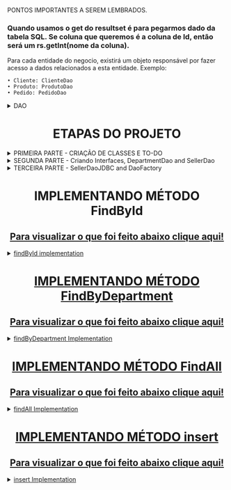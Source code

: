PONTOS IMPORTANTES A SEREM LEMBRADOS.
### Quando usamos o get do resultset é para pegarmos dado da tabela SQL. Se coluna que queremos é a coluna de Id, então será um rs.getInt(nome da coluna). ###


Para cada entidade do negocio, existirá um objeto responsável por fazer acesso a dados relacionados a esta entidade.
Exemplo:

	• Cliente: ClienteDao
	• Produto: ProdutoDao
	• Pedido: PedidoDao

<details>
	<summary>DAO</summary>
Cada DAO será definido por uma interface. Isso porque o acesso aos dados pode mudar no futuro. Hoje pode ser um banco de dados SQL e amanhã será Oracle.
Então para que o contrato seja preservado, usaremos interfaces.

A injeção de dependência pode ser feita por meio do padrã de projeto Factory. 
O objeto Factory é responsável por instanciar as implementaçoes do DAO. Ela tem operações estaticas para instanciar os DAOS.

![image](https://github.com/zenonxd/demo-dao-jdbc/assets/64092861/b28fd55c-5ef2-487c-948c-3412d7956f67)
</details>

<h1 align="center">ETAPAS DO PROJETO </h1>
<details>
	<summary>PRIMEIRA PARTE - CRIAÇÃO DE CLASSES E TO-DO </summary>
Criar Seller e Department, juntamente com seus atributos, construtores, etc. Conforme abaixo:
	
![image](https://github.com/zenonxd/demo-dao-jdbc/assets/64092861/328ce494-98aa-4093-8887-554ca2b43db1)
</details>

<details>
	<summary>SEGUNDA PARTE - Criando Interfaces, DepartmentDao and SellerDao </summary>

A unica diferença é: No SellerDao os dois ultimos são objetos do tipo Seller. E no DepartmentDao do tipo Department.

![image](https://github.com/zenonxd/demo-dao-jdbc/assets/64092861/8464eab7-76a8-44b7-ab73-83081932fe37) ![image](https://github.com/zenonxd/demo-dao-jdbc/assets/64092861/98e0a0d4-8498-4573-97dd-c09c655ecbe5)
</details>

<details>
	<summary>TERCEIRA PARTE - SellerDaoJDBC and DaoFactory</summary>

SellerDaoJDBC - Implementar a interface SellerDao com seu contrato. ![image](https://github.com/zenonxd/demo-dao-jdbc/assets/64092861/c674acb8-4e27-4bf1-b83d-b6ce315acfd6)

DaoFactory - A DaoFactory vai expor um metodo que retorna um tipo da interface. Mas internamente ela instancia uma implementação. 

![image](https://github.com/zenonxd/demo-dao-jdbc/assets/64092861/c9106ec0-9d23-4ae0-81ae-6310638786bc)

Então no programa principal, instanciamos a interface juntamente com a DaoFactory.

![image](https://github.com/zenonxd/demo-dao-jdbc/assets/64092861/e0f18384-9a49-49fe-ba5c-2207f72dbe50)

</details>

<h1 align="center">IMPLEMENTANDO MÉTODO FindById </h1>
<h2 align="center"><a href=https://github.com/zenonxd/demo-dao-jdbc/blob/f3aaf7e782e855f55d9b806e4fd8497dbd928761/src/model/dao/impl/SellerDaoJDBC.java#L42> Para visualizar o que foi feito abaixo clique aqui! </h2>
	
	 
<DETAILS>
	<SUMMARY>findById implementation</SUMMARY>
	
Primeiro, não precisamos dessa vez instanciar uma connection, uma vez que o DAO vai ter uma dependência com a conexão. Portanto: 
Voltando a classe SellerDaoJDBC
1. Criamos um atributo
   
![image](https://github.com/zenonxd/demo-dao-jdbc/assets/64092861/c8dfd7c0-6ad5-48e2-8507-9c4b0ae91557)

2.	Criamos um construtor passando uma Connection conn, e atribuindo a esse paremetro o conn inicial. É o atributo inicial que usamos dentro da SellerDaoJDBC.

![image](https://github.com/zenonxd/demo-dao-jdbc/assets/64092861/79cfe387-4278-4776-b5c6-974247510425)

IMPORTANTE! Sabemos que o ResultSet nos dá um retorno em formato de tabela, conforme abaixo:
![image](https://github.com/zenonxd/demo-dao-jdbc/assets/64092861/4519fb33-1c12-4bf5-aa1b-62422c2c1729)

Porém, quando estamos programando um sistema orientado a objetos, na memoria do computador, queremos ter os objetos associados instanciados em memória.

![image](https://github.com/zenonxd/demo-dao-jdbc/assets/64092861/482db49f-9bfd-4554-bdc9-bc02e509789a)

Em suma, queremos criar um objeto do tipo seller chamado alex que estará associado a outro objeto do tipo Department, com os dados do departamento do alex.

DENTRO DO METODO FindById:

1. Criamos nosso PreparedStatement e ResultSet, intanciando ambos em null.
2. Abrimos nosso bloco Try, passando nosso st e utilizando o "conn" prepareStatement.
3. Passamos a query escrita para dar o select e como sempre a " ? " para preenchermos abaixo.
   
![image](https://github.com/zenonxd/demo-dao-jdbc/assets/64092861/3f935c35-a45d-48e9-ac1d-14257d7c355e)

5. Passamos st.SetInt e preenchemos com o numero desejado e executamos o update.

![image](https://github.com/zenonxd/demo-dao-jdbc/assets/64092861/9d8f72b9-a464-4e6d-90ea-59bf50491e87)

// COMO INSTANCIAR ESSES DADOS DO SQL DENTRO DOS OBJETOS?

![image](https://github.com/zenonxd/demo-dao-jdbc/assets/64092861/4e12b3c4-9156-4aa8-96f4-e929fe819801)

No bloco if em questão, sabemos que ele só irá prosseguir (true) se houver um numero depois do next (que já começa em zero).
Caso sim:

	1. Criamos duas funçoes. Uma para o Seller e outra para o Department.
		a. Na função do Seller, teremos dois parametros (Resultset rs, Department dep)
		b. Na função deparment, somente o parametro do ResultSet
  
<h3> A função instantiateSeller recebe dois parâmetros pois no final da mesma, devemos instanciar também um Department. </h3>

	2. O getInt e getString é a coluna da tabela criada no WorkBench. Ou seja: Int porque irá retornar uma ID da tabela e String pois é retornado um nome. <br>
 	3. SEMPRE QUE DAMOS GET no resultset é pra pegar algo de dentro do SQL. !!! ESSE setId é do objeto e não um set SQL !!!
	
![image](https://github.com/zenonxd/demo-dao-jdbc/assets/64092861/65c95e2b-ad4b-4a78-a68c-4af66e9ae711)

Por fim, nosso if ficará dessa maneira:

![image](https://github.com/zenonxd/demo-dao-jdbc/assets/64092861/7df73626-a091-4cd3-a589-b91a94e68306)

Teste final no main:

![image](https://github.com/zenonxd/demo-dao-jdbc/assets/64092861/05732275-ebf7-4a7a-b151-77042c0cc36d)

</DETAILS>

<h1 align="center">IMPLEMENTANDO MÉTODO FindByDepartment </h1>
<h2 align="center"><a href=https://github.com/zenonxd/demo-dao-jdbc/blob/f3aaf7e782e855f55d9b806e4fd8497dbd928761/src/model/dao/impl/SellerDaoJDBC.java#L97> Para visualizar o que foi feito abaixo clique aqui! </h2>

<DETAILS>
	<SUMMARY>findByDepartment Implementation</SUMMARY>
	
Primeiramente, é incorreto nós instanciarmos vários departamentos.
Dessa vez, como são vários valores retornados ao invés de if dentro do método, usaremos while Ou seja, "enquanto existir um próximo (rs.next)".

1. Iniciaremos criando uma Lista fora do loop while.
   
![image](https://github.com/zenonxd/demo-dao-jdbc/assets/64092861/98d548ea-25a0-46b3-9dd0-5be1179b71c1)

A resolução parece boa, mas na verdade é uma má prática pois intanciaremos vários departments.

![image](https://github.com/zenonxd/demo-dao-jdbc/assets/64092861/dcd40f17-e9fb-40d8-9db8-3d1826eb47a2)

<h3> Para uma boa pratica, usaremos o Map! </h3>

1. Criaremos um map fora do laço while.
2. Dentro do laço while:
	a. Criaremos um Department, dando o get na Coluna: Department dep = map.get(rs.getInt("DepartmentId"));
           Basicamente esse comando busca dentro do Map se ja existe algum departamento com a Id = 2 (valor que está dentro do resultset (rs.next)
   
3. Se o dep == null, instanciaremos o dep e colocaremos dentro do Map para que na proxima vez eu possa verificar que ele ja existe.
   
![image](https://github.com/zenonxd/demo-dao-jdbc/assets/64092861/ac721930-12ac-4232-b9ec-e7c34b2801b0)

4. Por fim, teremos a instanciação do Seller, passando o rs + dep e adicionando a lista.

![image](https://github.com/zenonxd/demo-dao-jdbc/assets/64092861/1d117112-e033-4fbe-8d7a-970918f1e362)

Teste final no main:

![image](https://github.com/zenonxd/demo-dao-jdbc/assets/64092861/46f7da24-2e4a-4d65-b12c-a6581b9915ca)

 
</DETAILS>

<h1 align="center">IMPLEMENTANDO MÉTODO FindAll </h1>
<h2 align="center"><a href=https://github.com/zenonxd/demo-dao-jdbc/blob/ba7a302a0a26b238a7f2b6faec21108966912c57/src/model/dao/impl/SellerDaoJDBC.java#L89> Para visualizar o que foi feito abaixo clique aqui! </h2>

<DETAILS>
	<SUMMARY>findAll Implementation</SUMMARY>
	
Será a mesma estrutura do findByDepartment!

Só trocaremos a query digitada e não precisaremos passar o st.setInt pois dessa o vez o select é sem where.

![image](https://github.com/zenonxd/demo-dao-jdbc/assets/64092861/91289379-cdd7-493f-a683-a958c1e48d4d)

Implementação no programa inicial:

 ![image](https://github.com/zenonxd/demo-dao-jdbc/assets/64092861/e031c200-4a45-4eaa-8858-475741e7aeeb)

</DETAILS>

<h1 align="center">IMPLEMENTANDO MÉTODO insert </h1>
<h2 align="center"><a href=https://github.com/zenonxd/demo-dao-jdbc/blob/c6fd89cd6d4598212ab3866c57794ca5612bd4b4/src/model/dao/impl/SellerDaoJDBC.java#L21> Para visualizar o que foi feito abaixo clique aqui! </h2>

<DETAILS>
	<SUMMARY>insert Implementation</SUMMARY>
	
Só será usado o PreparedStatement, pois é uma operação Insert!

![image](https://github.com/zenonxd/demo-dao-jdbc/assets/64092861/38cbed7f-664d-4685-a471-f09291584c88)

Usamos o Statement.RETURN_GENERATED_KEYS depois de inserir os dados do placeholder (?), para retornar a Id do seller inserido.

![image](https://github.com/zenonxd/demo-dao-jdbc/assets/64092861/0e563374-81e4-4670-b983-13e994eafa17)

Usaremos um st.executeUpdate(), visto que como foi dito acima, é uma operação insert. Se fosse delete e update, seria a mesma coisa. 

As outras operações são executeQuery pois irão retornar um objeto resultSet.

![image](https://github.com/zenonxd/demo-dao-jdbc/assets/64092861/3e5da71b-d921-445e-887e-7636414b720d)

Usamos rowsAffected > 0 para ter certeza que os dados foram inseridos.

A variavel ResulSet é para armazenamos as generatedKeys.

Após isso, fazer um rs.next, onde pegamos o Id do seller inserido. Armazenamos com o getInt e inserimos dentro do objeto Seller, settando a id.

E finalizamos a conexão com o rs.

Implementação no programa inicial:

![image](https://github.com/zenonxd/demo-dao-jdbc/assets/64092861/a11f0798-a0f7-40d5-a07b-1c2f3a75fa35)

</DETAILS>


